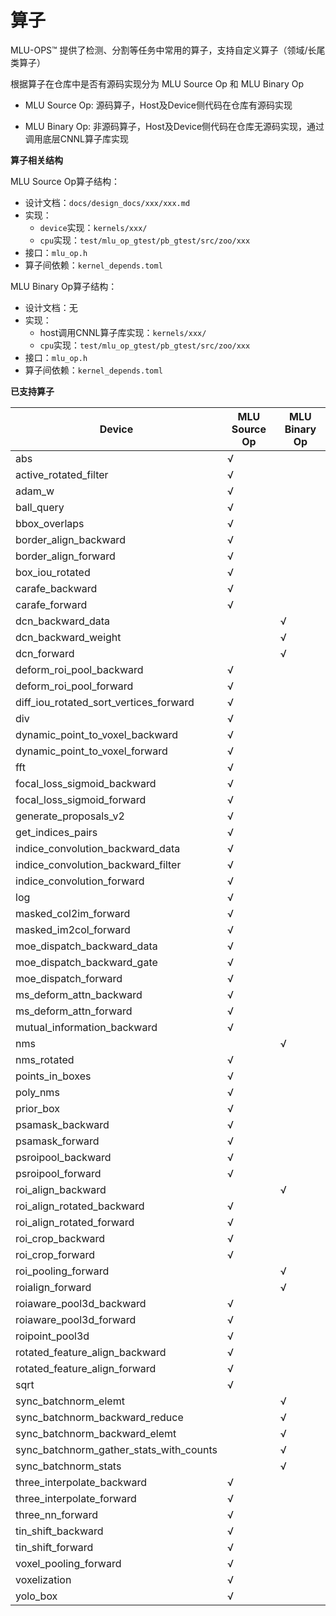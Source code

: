 # 算子

MLU-OPS™ 提供了检测、分割等任务中常用的算子，支持自定义算子（领域/长尾类算子）

根据算子在仓库中是否有源码实现分为 MLU Source Op 和 MLU Binary Op

- MLU Source Op: 源码算子，Host及Device侧代码在仓库有源码实现

- MLU Binary Op: 非源码算子，Host及Device侧代码在仓库无源码实现，通过调用底层CNNL算子库实现

**算子相关结构**

MLU Source Op算子结构：　
- 设计文档：`docs/design_docs/xxx/xxx.md`
- 实现：　
  - `device`实现：`kernels/xxx/`
  - `cpu`实现：`test/mlu_op_gtest/pb_gtest/src/zoo/xxx`
- 接口：`mlu_op.h`
- 算子间依赖：`kernel_depends.toml`

MLU Binary Op算子结构：　
- 设计文档：无
- 实现：
  - host调用CNNL算子库实现：`kernels/xxx/`
  - `cpu`实现：`test/mlu_op_gtest/pb_gtest/src/zoo/xxx`
- 接口：`mlu_op.h`
- 算子间依赖：`kernel_depends.toml`

**已支持算子**

| Device                                 | MLU Source Op | MLU Binary Op |
| -------------------------------------- | ------------- | ------------- |
| abs                                    | √             |               |
| active_rotated_filter                  | √             |               |
| adam_w                                 | √             |               |
| ball_query                             | √             |               |
| bbox_overlaps                          | √             |               |
| border_align_backward                  | √             |               |
| border_align_forward                   | √             |               |
| box_iou_rotated                        | √             |               |
| carafe_backward                        | √             |               |
| carafe_forward                         | √             |               |
| dcn_backward_data                      |               | √             |
| dcn_backward_weight                    |               | √             |
| dcn_forward                            |               | √             |
| deform_roi_pool_backward               | √             |               |
| deform_roi_pool_forward                | √             |               |
| diff_iou_rotated_sort_vertices_forward | √             |               |
| div                                    | √             |               |
| dynamic_point_to_voxel_backward        | √             |               |
| dynamic_point_to_voxel_forward         | √             |               |
| fft                                    | √             |               |
| focal_loss_sigmoid_backward            | √             |               |
| focal_loss_sigmoid_forward             | √             |               |
| generate_proposals_v2                  | √             |               |
| get_indices_pairs                      | √             |               |
| indice_convolution_backward_data       | √             |               |
| indice_convolution_backward_filter     | √             |               |
| indice_convolution_forward             | √             |               |
| log                                    | √             |               |
| masked_col2im_forward                  | √             |               |
| masked_im2col_forward                  | √             |               |
| moe_dispatch_backward_data             | √             |               |
| moe_dispatch_backward_gate             | √             |               |
| moe_dispatch_forward                   | √             |               |
| ms_deform_attn_backward                | √             |               |
| ms_deform_attn_forward                 | √             |               |
| mutual_information_backward            | √             |               |
| nms                                    |               | √             |
| nms_rotated                            | √             |               |
| points_in_boxes                        | √             |               |
| poly_nms                               | √             |               |
| prior_box                              | √             |               |
| psamask_backward                       | √             |               |
| psamask_forward                        | √             |               |
| psroipool_backward                     | √             |               |
| psroipool_forward                      | √             |               |
| roi_align_backward                     |               | √             |
| roi_align_rotated_backward             | √             |               |
| roi_align_rotated_forward              | √             |               |
| roi_crop_backward                      | √             |               |
| roi_crop_forward                       | √             |               |
| roi_pooling_forward                    |               | √             |
| roialign_forward                       |               | √             |
| roiaware_pool3d_backward               | √             |               |
| roiaware_pool3d_forward                | √             |               |
| roipoint_pool3d                        | √             |               |
| rotated_feature_align_backward         | √             |               |
| rotated_feature_align_forward          | √             |               |
| sqrt                                   | √             |               |
| sync_batchnorm_elemt                   |               | √             |
| sync_batchnorm_backward_reduce         |               | √             |
| sync_batchnorm_backward_elemt          |               | √             |
| sync_batchnorm_gather_stats_with_counts|               | √             |
| sync_batchnorm_stats                   |               | √             |
| three_interpolate_backward             | √             |               |
| three_interpolate_forward              | √             |               |
| three_nn_forward                       | √             |               |
| tin_shift_backward                     | √             |               |
| tin_shift_forward                      | √             |               |
| voxel_pooling_forward                  | √             |               |
| voxelization                           | √             |               |
| yolo_box                               | √             |               |
